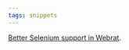 ```yaml
---
tags: snippets
---
```


[Better Selenium support in Webrat](http://www.brynary.com/2009/4/6/switching-webrat-to-selenium-mode).
